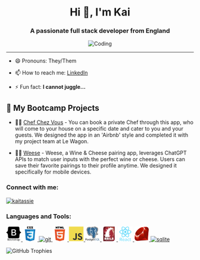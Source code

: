 <h1 align="center">Hi 👋, I'm Kai</h1>
<h3 align="center">A passionate full stack developer from England</h3>

<p align="center">
  <img src="https://i.imgur.com/rtAXdmm.gif" alt="Coding">
</p>

----------------------------------------------------------------------------------------------------------

- 😄 Pronouns: They/Them

- 📫 How to reach me: [LinkedIn](https://www.linkedin.com/in/kaitassie/)

- ⚡ Fun fact: **I cannot juggle...**


## 🚀 My Bootcamp Projects


- 👨‍🍳 [Chef Chez Vous](https://github.com/TabChazelle/chef_chez_vous) - You can book a private Chef through this app, who will come to your house on a specific date and cater to you and your guests. We designed the app in an 'Airbnb' style and completed it with my project team at Le Wagon.

- 🍷🧀 [Weese](https://www.weese.wine/) - Weese, a Wine & Cheese pairing app, leverages ChatGPT APIs to match user inputs with the perfect wine or cheese. Users can save their favorite pairings to their profile anytime. We designed it specifically for mobile devices.


<h3 align="left">Connect with me:</h3>
<p align="left">
<a href="https://linkedin.com/in/kaitassie" target="blank"><img align="center" src="https://raw.githubusercontent.com/rahuldkjain/github-profile-readme-generator/master/src/images/icons/Social/linked-in-alt.svg" alt="kaitassie" height="30" width="40" /></a>
</p>


<h3 align="left">Languages and Tools:</h3>
<p align="left">
<a href="https://getbootstrap.com" target="_blank" rel="noreferrer"> <img src="https://raw.githubusercontent.com/devicons/devicon/master/icons/bootstrap/bootstrap-plain-wordmark.svg" alt="bootstrap" width="40" height="40"/> </a>
<a href="https://www.w3schools.com/css/" target="_blank" rel="noreferrer"> <img src="https://raw.githubusercontent.com/devicons/devicon/master/icons/css3/css3-original-wordmark.svg" alt="css3" width="40" height="40"/> </a>
<a href="https://git-scm.com/" target="_blank" rel="noreferrer"> <img src="https://www.vectorlogo.zone/logos/git-scm/git-scm-icon.svg" alt="git" width="40" height="40"/> </a>
<a href="https://www.w3.org/html/" target="_blank" rel="noreferrer"> <img src="https://raw.githubusercontent.com/devicons/devicon/master/icons/html5/html5-original-wordmark.svg" alt="html5" width="40" height="40"/> </a>
<a href="https://developer.mozilla.org/en-US/docs/Web/JavaScript" target="_blank" rel="noreferrer"> <img src="https://raw.githubusercontent.com/devicons/devicon/master/icons/javascript/javascript-original.svg" alt="javascript" width="40" height="40"/> </a>
<a href="https://www.postgresql.org" target="_blank" rel="noreferrer"> <img src="https://raw.githubusercontent.com/devicons/devicon/master/icons/postgresql/postgresql-original-wordmark.svg" alt="postgresql" width="40" height="40"/> </a>
<a href="https://rubyonrails.org" target="_blank" rel="noreferrer"> <img src="https://raw.githubusercontent.com/devicons/devicon/master/icons/rails/rails-original-wordmark.svg" alt="rails" width="40" height="40"/> </a>
<a href="https://reactjs.org/" target="_blank" rel="noreferrer"> <img src="https://raw.githubusercontent.com/devicons/devicon/master/icons/react/react-original-wordmark.svg" alt="react" width="40" height="40"/> </a>
<a href="https://www.ruby-lang.org/en/" target="_blank" rel="noreferrer"> <img src="https://raw.githubusercontent.com/devicons/devicon/master/icons/ruby/ruby-original.svg" alt="ruby" width="40" height="40"/> </a>
<a href="https://www.sqlite.org/" target="_blank" rel="noreferrer"> <img src="https://www.vectorlogo.zone/logos/sqlite/sqlite-icon.svg" alt="sqlite" width="40" height="40"/> </a>
</p>

![GitHub Trophies](https://github-profile-trophy.vercel.app/?username=ktassie)


